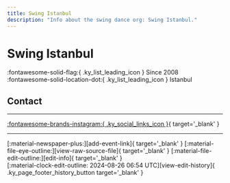 ```yaml
---
title: Swing Istanbul
description: "Info about the swing dance org: Swing Istanbul."
---
```


# Swing Istanbul

:fontawesome-solid-flag:{ .ky_list_leading_icon } Since 2008  
:fontawesome-solid-location-dot:{ .ky_list_leading_icon } Istanbul  


## Contact


---

 [:fontawesome-brands-instagram:{ .ky_social_links_icon }](https://instagram.com/swingistanbul){ target='_blank' }

---

<div class="ky_page_footer" markdown>
<div class="ky_page_footer_trailing" markdown="span">
[:material-newspaper-plus:][add-event-link]{ target='_blank' }
[:material-file-eye-outline:][view-raw-source-file]{ target='_blank' }
[:material-file-edit-outline:][edit-info]{ target='_blank' }
</div>
<div class="ky_page_footer_leading" markdown="span">
[:material-clock-edit-outline: 2024-08-26 06:54 UTC][view-edit-history]{ .ky_page_footer_history_button target='_blank' }
</div>
</div>

[add-event-link]: https://github.com/swingdance/events/issues/new?assignees=&labels=add+event&projects=&template=02-add_entity.yml&title=%5Btr%5D%20%3CName%3E&region=tr&province=Istanbul&city=Istanbul&org_id=swing-istanbul "Add Event"
[view-raw-source-file]: https://github.com/swingdance/orgs/blob/main/tr/swing-istanbul.json "View Raw Source File"
[edit-info]: https://github.com/swingdance/orgs/issues/new?assignees=&labels=update+org&projects=&template=03-update_entity.yml&title=%5Btr%5D%20Swing%20Istanbul&region=tr&id=swing-istanbul&name=Swing%20Istanbul "Edit Info"

[view-edit-history]: https://github.com/swingdance/orgs/commits/main/tr/swing-istanbul.json "View Edit History"
